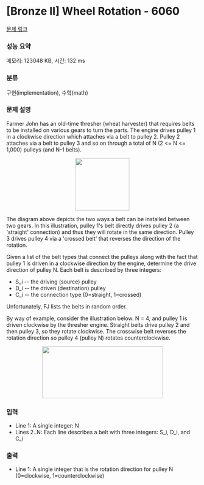 # [Bronze II] Wheel Rotation - 6060 

[문제 링크](https://www.acmicpc.net/problem/6060) 

### 성능 요약

메모리: 123048 KB, 시간: 132 ms

### 분류

구현(implementation), 수학(math)

### 문제 설명

<p>Farmer John has an old-time thresher (wheat harvester) that requires belts to be installed on various gears to turn the parts. The engine drives pulley 1 in a clockwise direction which attaches via a belt to pulley 2. Pulley 2 attaches via a belt to pulley 3 and so on through a total of N (2 <= N <= 1,000) pulleys (and N-1 belts).</p>

<p style="text-align: center;"><img alt="" src="" style="width: 142px; height: 137px;"></p>

<p>The diagram above depicts the two ways a belt can be installed between two gears. In this illustration, pulley 1's belt directly drives pulley 2 (a 'straight' connection) and thus they will rotate in the same direction. Pulley 3 drives pulley 4 via a 'crossed belt' that reverses the direction of the rotation.</p>

<p>Given a list of the belt types that connect the pulleys along with the fact that pulley 1 is driven in a clockwise direction by the engine, determine the drive direction of pulley N. Each belt is described by three integers:</p>

<ul>
	<li>S_i -- the driving (source) pulley</li>
	<li>D_i -- the driven (destination) pulley</li>
	<li>C_i -- the connection type (0=straight, 1=crossed)</li>
</ul>

<p>Unfortunately, FJ lists the belts in random order.</p>

<p>By way of example, consider the illustration below. N = 4, and pulley 1 is driven clockwise by the thresher engine. Straight belts drive pulley 2 and then pulley 3, so they rotate clockwise. The crosswise belt reverses the rotation direction so pulley 4 (pulley N) rotates counterclockwise.</p>

<p style="text-align: center;"><img alt="" src="" style="width: 317px; height: 136px;"></p>

### 입력 

 <ul>
	<li>Line 1: A single integer: N</li>
	<li>Lines 2..N: Each line describes a belt with three integers: S_i, D_i, and C_i</li>
</ul>

### 출력 

 <ul>
	<li>Line 1: A single integer that is the rotation direction for pulley N (0=clockwise, 1=counterclockwise)</li>
</ul>

